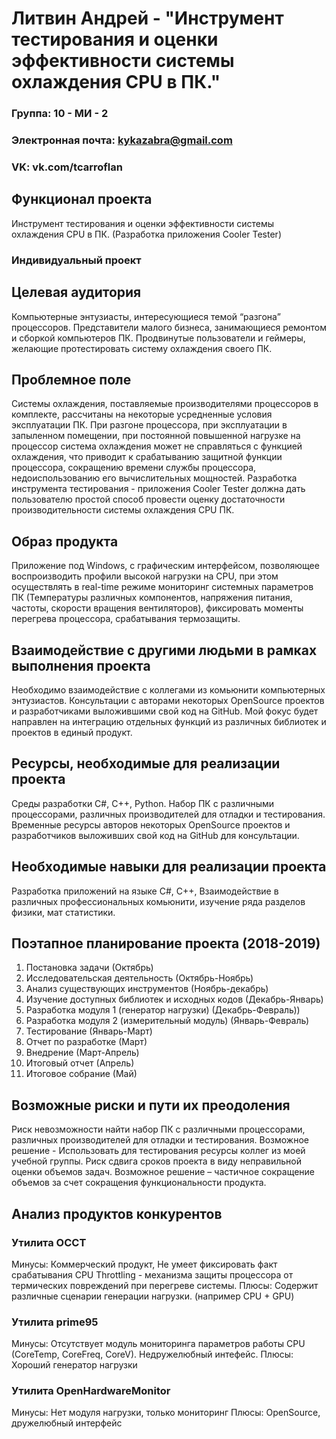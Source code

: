 # Литвин Андрей - "Инструмент тестирования и оценки эффективности системы охлаждения CPU в ПК."

### Группа: 10 - МИ - 2
### Электронная почта: kykazabra@gmail.com
### VK: vk.com/tcarroflan


## Функционал проекта
Инструмент тестирования и оценки эффективности системы охлаждения CPU в ПК. (Разработка приложения Cooler Tester)

###  Индивидуальный проект 

## Целевая аудитория
Компьютерные энтузиасты, интересующиеся темой “разгона” процессоров. Представители малого бизнеса, занимающиеся ремонтом и сборкой компьютеров ПК. Продвинутые пользователи и геймеры, желающие протестировать систему охлаждения своего ПК.

## Проблемное поле
Системы охлаждения, поставляемые производителями процессоров в комплекте, рассчитаны на некоторые усредненные условия эксплуатации ПК. При разгоне процессора, при эксплуатации в запыленном помещении, при постоянной повышенной нагрузке на процессор система охлаждения может не справляться с функцией охлаждения, что приводит к срабатыванию защитной функции процессора, сокращению времени службы процессора, недоиспользованию его вычислительных мощностей.
Разработка инструмента тестирования - приложения Cooler Tester должна дать пользователю простой способ провести оценку достаточности производительности системы охлаждения CPU ПК.

## Образ продукта
Приложение под Windows, с графическим интерфейсом, позволяющее воспроизводить профили высокой нагрузки на CPU, при этом осуществлять в real-time режиме мониторинг системных параметров ПК (Температуры различных компонентов, напряжения питания, частоты, скорости вращения вентиляторов), фиксировать моменты перегрева процессора, срабатывания термозащиты.

## Взаимодействие с другими людьми в рамках выполнения проекта
Необходимо взаимодействие с коллегами из комьюнити компьютерных энтузиастов. Консультации с авторами некоторых OpenSource проектов и разработчиками выложившими свой код на GitHub.
Мой фокус будет направлен на интеграцию отдельных функций из различных библиотек и проектов в единый продукт.

## Ресурсы, необходимые для реализации проекта
Среды разработки C#, C++, Python. Набор ПК с различными процессорами, различных производителей для отладки и тестирования. Временные ресурсы авторов некоторых OpenSource проектов и разработчиков выложивших свой код на GitHub для консультации.

## Необходимые навыки для реализации проекта
Разработка приложений на языке C#, C++, Взаимодействие в различных профессиональных комьюнити, изучение ряда разделов физики, мат статистики.

## Поэтапное планирование проекта (2018-2019)
1. Постановка задачи (Октябрь)
2. Исследовательская деятельность (Октябрь-Ноябрь)
3. Анализ существующих инструментов (Ноябрь-декабрь)
4. Изучение доступных библиотек и исходных кодов (Декабрь-Январь)
5. Разработка модуля 1 (генератор нагрузки) (Декабрь-Февраль))
6. Разработка модуля 2 (измерительный модуль) (Январь-Февраль)
7. Тестирование (Январь-Март)
8. Отчет по разработке (Март)
9. Внедрение (Март-Апрель)
10. Итоговый отчет (Апрель)
11. Итоговое собрание (Май)

## Возможные риски и пути их преодоления
Риск невозможности найти набор ПК с различными процессорами, различных производителей для отладки и тестирования. Возможное решение - Использовать для тестирования ресурсы коллег из моей учебной группы.
Риск сдвига сроков проекта в виду неправильной оценки объемов задач.
Возможное решение – частичное сокращение объемов за счет сокращения функциональности продукта.

## Анализ продуктов конкурентов

### Утилита OCCT
Минусы: Коммерческий продукт, Не умеет фиксировать факт срабатывания CPU Throttling - механизма защиты процессора от термических повреждений при перегреве системы.
Плюсы: Содержит различные сценарии генерации нагрузки. (например CPU + GPU)

### Утилита prime95
Минусы: Отсутствует модуль мониторинга параметров работы CPU (CoreTemp, CoreFreq, CoreV).  Недружелюбный интефейс.
Плюсы: Хороший генератор нагрузки

### Утилита OpenHardwareMonitor
Минусы: Нет модуля нагрузки, только мониторинг
Плюсы: OpenSource, дружелюбный интерфейс


